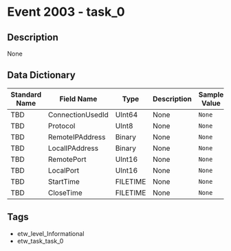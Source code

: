 # Event 2003 - task_0

## Description
None

## Data Dictionary
|Standard Name|Field Name|Type|Description|Sample Value|
|---|---|---|---|---|
|TBD|ConnectionUsedId|UInt64|None|`None`|
|TBD|Protocol|UInt8|None|`None`|
|TBD|RemoteIPAddress|Binary|None|`None`|
|TBD|LocalIPAddress|Binary|None|`None`|
|TBD|RemotePort|UInt16|None|`None`|
|TBD|LocalPort|UInt16|None|`None`|
|TBD|StartTime|FILETIME|None|`None`|
|TBD|CloseTime|FILETIME|None|`None`|

## Tags
* etw_level_Informational
* etw_task_task_0